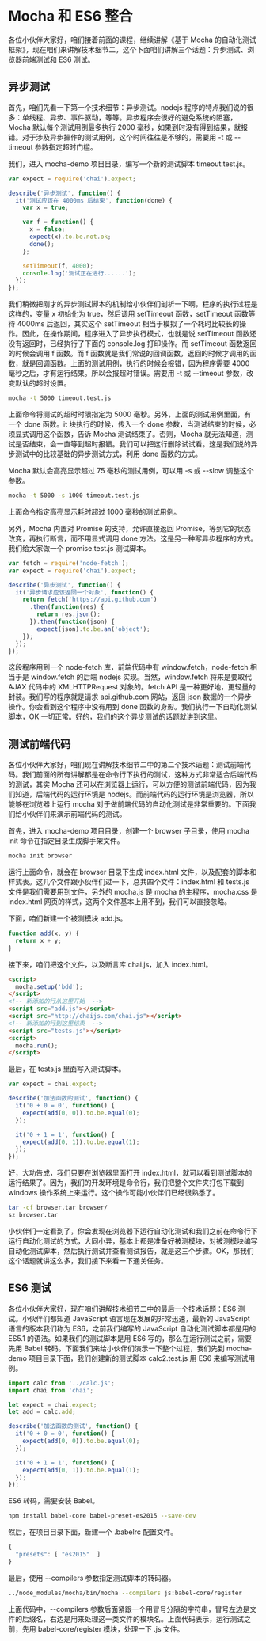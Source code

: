 # Mocha 和 ES6 整合

各位小伙伴大家好，咱们接着前面的课程，继续讲解《基于 Mocha 的自动化测试框架》，现在咱们来讲解技术细节二，这个下面咱们讲解三个话题：异步测试、浏览器前端测试和 ES6 测试。

## 异步测试

首先，咱们先看一下第一个技术细节：异步测试。nodejs 程序的特点我们说的很多：单线程、异步、事件驱动，等等。异步程序会很好的避免系统的阻塞，Mocha 默认每个测试用例最多执行 2000 毫秒，如果到时没有得到结果，就报错。对于涉及异步操作的测试用例，这个时间往往是不够的，需要用 -t 或 --timeout 参数指定超时门槛。

我们，进入 mocha-demo 项目目录，编写一个新的测试脚本 timeout.test.js。

```javascript
var expect = require('chai').expect;

describe('异步测试', function() {
  it('测试应该在 4000ms 后结束', function(done) {
    var x = true;

    var f = function() {
      x = false;
      expect(x).to.be.not.ok;
      done();    
    };

    setTimeout(f, 4000);
    console.log('测试正在进行......');  
  });
});

```

我们稍微把刚才的异步测试脚本的机制给小伙伴们剖析一下啊，程序的执行过程是这样的，变量 x 初始化为 true，然后调用 setTimeout 函数，setTimeout 函数等待 4000ms 后返回，其实这个 setTimeout 相当于模拟了一个耗时比较长的操作。因此，在操作期间，程序进入了异步执行模式，也就是说 setTimeout 函数还没有返回时，已经执行了下面的 console.log 打印操作。而 setTimeout 函数返回的时候会调用 f 函数。而 f 函数就是我们常说的回调函数，返回的时候才调用的函数，就是回调函数。上面的测试用例，执行的时候会报错，因为程序需要 4000 毫秒之后，才有运行结果。所以会报超时错误。需要用 -t 或 --timeout 参数，改变默认的超时设置。

```bash
mocha -t 5000 timeout.test.js
```

上面命令将测试的超时时限指定为 5000 毫秒。另外，上面的测试用例里面，有一个 done 函数。it 块执行的时候，传入一个 done 参数，当测试结束的时候，必须显式调用这个函数，告诉 Mocha 测试结束了。否则，Mocha 就无法知道，测试是否结束，会一直等到超时报错。我们可以把这行删除试试看。这是我们说的异步测试中的比较基础的异步测试方式，利用 done 函数的方式。

Mocha 默认会高亮显示超过 75 毫秒的测试用例，可以用 -s 或 --slow 调整这个参数。

```bash
mocha -t 5000 -s 1000 timeout.test.js
```

上面命令指定高亮显示耗时超过 1000 毫秒的测试用例。

另外，Mocha 内置对 Promise 的支持，允许直接返回 Promise，等到它的状态改变，再执行断言，而不用显式调用 done 方法。这是另一种写异步程序的方式。我们给大家做一个 promise.test.js 测试脚本。

```javascript
var fetch = require('node-fetch');
var expect = require('chai').expect;

describe('异步测试', function() {
  it('异步请求应该返回一个对象', function() {
    return fetch('https://api.github.com')
      .then(function(res) {
        return res.json();
      }).then(function(json) {
        expect(json).to.be.an('object');
    });
  });
});
```
这段程序用到一个 node-fetch 库，前端代码中有 window.fetch，node-fetch 相当于是 window.fetch 的后端 nodejs 实现。当然，window.fetch 将来是要取代 AJAX 代码中的 XMLHTTPRequest 对象的。fetch API 是一种更好地，更轻量的封装。我们写的程序就是请求 api.github.com 网站，返回 json 数据的一个异步操作。你会看到这个程序中没有用到 done 函数的身影。我们执行一下自动化测试脚本，OK 一切正常。好的，我们的这个异步测试的话题就讲到这里。

## 测试前端代码

各位小伙伴大家好，咱们现在讲解技术细节二中的第二个技术话题：测试前端代码。我们前面的所有讲解都是在命令行下执行的测试，这种方式非常适合后端代码的测试，其实 Mocha 还可以在浏览器上运行，可以方便的测试前端代码，因为我们知道，后端代码的运行环境是 nodejs。而前端代码的运行环境是浏览器，所以能够在浏览器上运行 mocha 对于做前端代码的自动化测试是非常重要的。下面我们给小伙伴们来演示前端代码的测试。

首先，进入 mocha-demo 项目目录，创建一个 browser 子目录，使用 mocha init 命令在指定目录生成脚手架文件。

```bash
mocha init browser
```

运行上面命令，就会在 browser 目录下生成 index.html 文件，以及配套的脚本和样式表。这几个文件跟小伙伴们过一下，总共四个文件：index.html 和 tests.js 文件是我们需要用到文件，另外的 mocha.js 是 mocha 的主程序，mocha.css 是 index.html 网页的样式，这两个文件基本上用不到，我们可以直接忽略。

下面，咱们新建一个被测模块 add.js。

```javascript
function add(x, y) {
  return x + y;
}
```

接下来，咱们把这个文件，以及断言库 chai.js，加入 index.html。

```html
<script>
  mocha.setup('bdd');
</script>
<!-- 新添加的行从这里开始  -->
<script src="add.js"></script>
<script src="http://chaijs.com/chai.js"></script>
<!-- 新添加的行到这里结束  -->
<script src="tests.js"></script>
<script>
  mocha.run();
</script>
```

最后，在 tests.js 里面写入测试脚本。

```javascript
var expect = chai.expect;

describe('加法函数的测试', function() {
  it('0 + 0 = 0', function() {
    expect(add(0, 0)).to.be.equal(0);
  });

  it('0 + 1 = 1', function() {
    expect(add(0, 1)).to.be.equal(1);
  });
});
```
好，大功告成，我们只要在浏览器里面打开 index.html，就可以看到测试脚本的运行结果了。因为，我们的开发环境是命令行，我们把整个文件夹打包下载到 windows 操作系统上来运行。这个操作可能小伙伴们已经很熟悉了。

```bash
tar -cf browser.tar browser/
sz browser.tar
```

小伙伴们一定看到了，你会发现在浏览器下运行自动化测试和我们之前在命令行下运行自动化测试的方式，大同小异，基本上都是准备好被测模块，对被测模块编写自动化测试脚本，然后执行测试并查看测试报告，就是这三个步骤。OK，那我们这个话题就讲这么多，我们接下来看一下通关任务。

## ES6 测试

各位小伙伴大家好，现在咱们讲解技术细节二中的最后一个技术话题：ES6 测试。小伙伴们都知道 JavaScript 语言现在发展的非常迅速，最新的 JavaScript 语言的版本我们称为 ES6，之前我们编写的 JavaScript 自动化测试脚本都是用的 ES5.1 的语法。如果我们的测试脚本是用 ES6 写的，那么在运行测试之前，需要先用 Babel 转码。下面我们来给小伙伴们演示一下整个过程，我们先到 mocha-demo 项目目录下面，我们创建新的测试脚本  calc2.test.js 用 ES6 来编写测试用例。

```javascript
import calc from '../calc.js';
import chai from 'chai';

let expect = chai.expect;
let add = calc.add;

describe('加法函数的测试', function() {
  it('0 + 0 = 0', function() {
    expect(add(0, 0)).to.be.equal(0);  
  });  

  it('0 + 1 = 1', function() {
    expect(add(0, 1)).to.be.equal(1);
  });
});
```

ES6 转码，需要安装 Babel。

```bash
npm install babel-core babel-preset-es2015 --save-dev
```

然后，在项目目录下面，新建一个 .babelrc 配置文件。
```javascript
{
  "presets": [ "es2015"  ]    
}
```
最后，使用 --compilers 参数指定测试脚本的转码器。

```bash
../node_modules/mocha/bin/mocha --compilers js:babel-core/register
```

上面代码中，--compilers 参数后面紧跟一个用冒号分隔的字符串，冒号左边是文件的后缀名，右边是用来处理这一类文件的模块名。上面代码表示，运行测试之前，先用 babel-core/register 模块，处理一下 .js 文件。

